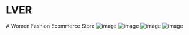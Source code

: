# LVER
A Women Fashion Ecommerce Store
![image](https://github.com/user-attachments/assets/44c5431a-55fe-4907-a6d5-0d636fbe1f22)
![image](https://github.com/user-attachments/assets/17568837-7e5f-4300-abe5-bfd238bf7db0)
![image](https://github.com/user-attachments/assets/4c184e6b-d8cf-4573-a251-55a0db387222)
![image](https://github.com/user-attachments/assets/0b58789a-8a40-45a6-b15d-7d14a00ca9da)
